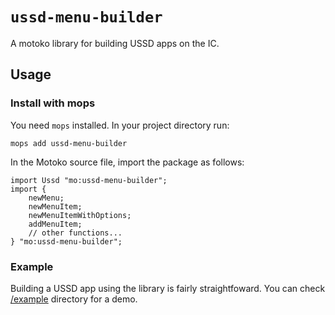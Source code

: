# `ussd-menu-builder`

A motoko library for building USSD apps on the IC.

## Usage

### Install with mops

You need `mops` installed. In your project directory run:

```
mops add ussd-menu-builder
```

In the Motoko source file, import the package as follows:

```motoko
import Ussd "mo:ussd-menu-builder";
import { 
    newMenu; 
    newMenuItem; 
    newMenuItemWithOptions;
    addMenuItem;
    // other functions...
} "mo:ussd-menu-builder";
```

### Example

Building a USSD app using the library is fairly straightfoward. You can check [/example](https://github.com/akimau/motoko-ussd-menu-builder/tree/main/example) directory for a demo.
